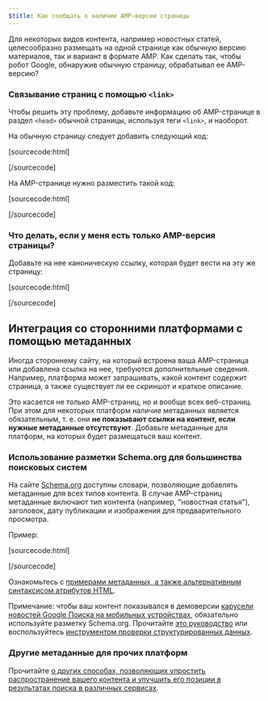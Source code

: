```yaml
---
$title: Как сообщать о наличии AMP-версии страницы
---
```


Для некоторых видов контента, например новостных статей, целесообразно размещать на одной странице как обычную версию материалов, так и вариант в формате AMP. Как сделать так, чтобы робот Google, обнаружив обычную страницу, обрабатывал ее AMP-версию?

### Связывание страниц с помощью `<link>`

Чтобы решить эту проблему, добавьте информацию об AMP-странице в раздел `<head>` обычной страницы, используя теги `<link>`, и наоборот.

На обычную страницу следует добавить следующий код:

[sourcecode:html]
<link rel="amphtml" href="https://www.example.com/url/to/amp/document.html">
[/sourcecode]

На AMP-странице нужно разместить такой код:

[sourcecode:html]
<link rel="canonical" href="https://www.example.com/url/to/full/document.html">
[/sourcecode]

### Что делать, если у меня есть только AMP-версия страницы?

Добавьте на нее каноническую ссылку, которая будет вести на эту же страницу:

[sourcecode:html]
<link rel="canonical" href="https://www.example.com/url/to/amp/document.html">
[/sourcecode]

## Интеграция со сторонними платформами с помощью метаданных <a name="integrate-with-third-party-platforms-through-additional-metadata"></a>

Иногда стороннему сайту, на который встроена ваша AMP-страница или добавлена ссылка на нее, требуются дополнительные сведения. Например, платформа может запрашивать, какой контент содержит страница, а также существует ли ее скриншот и краткое описание.

Это касается не только AMP-страниц, но и вообще всех веб-страниц. При этом для некоторых платформ наличие метаданных является обязательным, т. е. они **не показывают ссылки на контент, если нужные метаданные отсутствуют**. Добавьте метаданные для платформ, на которых будет размещаться ваш контент.

### Использование разметки Schema.org для большинства поисковых систем

На сайте [Schema.org](http://schema.org) доступны словари, позволяющие добавлять метаданные для всех типов контента. В случае AMP-страниц метаданные включают тип контента (например, "новостная статья"), заголовок, дату публикации и изображения для предварительного просмотра.

Пример:

[sourcecode:html]
<script type="application/ld+json">
  {
    "@context": "http://schema.org",
    "@type": "NewsArticle",
    "mainEntityOfPage": "http://cdn.ampproject.org/article-metadata.html",
    "headline": "Lorem Ipsum",
    "datePublished": "1907-05-05T12:02:41Z",
    "dateModified": "1907-05-05T12:02:41Z",
    "description": "The Catiline Orations continue to beguile engineers and designers alike -- but can it stand the test of time?",
    "author": {
      "@type": "Person",
      "name": "Jordan M Adler"
    },
    "publisher": {
      "@type": "Organization",
      "name": "Google",
      "logo": {
        "@type": "ImageObject",
        "url": "http://cdn.ampproject.org/logo.jpg",
        "width": 600,
        "height": 60
      }
    },
    "image": {
      "@type": "ImageObject",
      "url": "http://cdn.ampproject.org/leader.jpg",
      "height": 2000,
      "width": 800
    }
  }
</script>
[/sourcecode]

Ознакомьтесь с [примерами метаданных, а также альтернативным синтаксисом атрибутов HTML](https://github.com/ampproject/amphtml/tree/master/examples/metadata-examples).

Примечание: чтобы ваш контент показывался в демоверсии [карусели новостей Google Поиска на мобильных устройствах](https://g.co/ampdemo), обязательно используйте разметку Schema.org.
Прочитайте [это руководство](https://developers.google.com/structured-data/carousels/top-stories) или воспользуйтесь [инструментом проверки структурированных данных](https://developers.google.com/structured-data/testing-tool/).

### Другие метаданные для прочих платформ

Прочитайте [о других способах, позволяющих упростить распространение вашего контента и улучшить его позиции в результатах поиска в различных сервисах](https://developers.google.com/web/fundamentals/discovery-and-monetization/social-discovery/).
